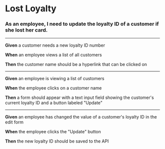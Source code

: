 # Lost Loyalty

### As an employee, I need to update the loyalty ID of a customer if she lost her card.

---

**Given** a customer needs a new loyalty ID number

**When** an employee views a list of all customers

**Then** the customer name should be a hyperlink that can be clicked on

---

**Given** an employee is viewing a list of customers

**When** the employee clicks on a customer name

**Then** a form should appear with a text input field showing the customer's current loyalty ID and a button labeled "Update"

---

**Given** an employee has changed the value of a customer's loyalty ID in the edit form

**When** the employee clicks the "Update" button

**Then** the new loyalty ID should be saved to the API